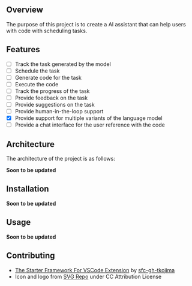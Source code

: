 ## Overview

The purpose of this project is to create a AI assistant that can help users with code with scheduling tasks.

## Features

- [ ] Track the task generated by the model
- [ ] Schedule the task
- [ ] Generate code for the task
- [ ] Execute the code
- [ ] Track the progress of the task
- [ ] Provide feedback on the task
- [ ] Provide suggestions on the task
- [ ] Provide human-in-the-loop support
- [x] Provide support for multiple variants of the language model
- [ ] Provide a chat interface for the user reference with the code

## Architecture

The architecture of the project is as follows:

**Soon to be updated**

## Installation

**Soon to be updated**

## Usage

**Soon to be updated**

## Contributing

- [The Starter Framework For VSCode Extension](https://github.com/sfc-gh-tkojima/vscode-react-webviews) by [sfc-gh-tkojima](https://github.com/sfc-gh-tkojima)
- Icon and logo from [SVG Repo](https://www.svgrepo.com/) under CC Attribution License
